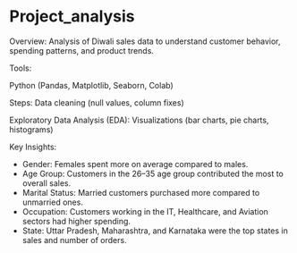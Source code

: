 # Project_analysis
Overview:
Analysis of Diwali sales data to understand customer behavior, spending patterns, and product trends.

Tools:

Python (Pandas, Matplotlib, Seaborn, Colab)

Steps:
Data cleaning (null values, column fixes)

Exploratory Data Analysis (EDA):
Visualizations (bar charts, pie charts, histograms)

Key Insights:
- Gender: Females spent more on average compared to males.
- Age Group: Customers in the 26–35 age group contributed the most to overall sales.
- Marital Status: Married customers purchased more compared to unmarried ones.
- Occupation: Customers working in the IT, Healthcare, and Aviation sectors had higher spending.
- State: Uttar Pradesh, Maharashtra, and Karnataka were the top states in sales and number of orders.
